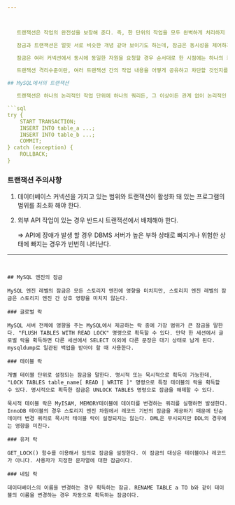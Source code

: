 ```yaml
---

   

   트랜잭션은 작업의 완전성을 보장해 준다. 즉, 한 단위의 작업을 모두 완벽하게 처리하지 못 할 경우 원 상태로 복구해서 작업의 일부만 적용 되는 현상이 발생되지 않게 만들어주는 기능이다.

   잠금과 트랜잭션은 얼핏 서로 비슷한 개념 같아 보이기도 하는데, 잠금은 동시성을 제어하기 위한 기능이고 트랜잭션은 데이터의 정합성을 보장하기 위한 기능이다.

   잠금은 여러 커넥션에서 동시에 동일한 자원을 요청할 경우 순서대로 한 시점에는 하나의 커넥션만 변경할 수 있게 해준다.

   트랜잭션 격리수준이란, 여러 트랜잭션 간의 작업 내용을 어떻게 공유하고 차단할 것인지를 결정하는 레벨이다.

## MySQL에서의 트랜잭션

   트랜잭션은 하나의 논리적인 작업 단위에 하나의 쿼리든, 그 이상이든 관계 없이 논리적인 한 단위 자체가 100% 적용 되거나(Commit) 적용되지 않아야 함을(Rollback) 보장해준다. MySQL의 InnoDB 스토리지 엔진은 이러한 트랜잭션을 보장하며, 부분 업데이트를 방지하여 데이터의 정합성을 맞출 수 있도록 돕는다.

```sql
try {
	START TRANSACTION;
	INSERT INTO table_a ...;
	INSERT INTO table_b ...;
	COMMIT;
} catch (exception) {
	ROLLBACK;
}
```

### 트랜잭션 주의사항

1. 데이터베이스 커넥션을 가지고 있는 범위와 트랜잭션이 활성화 돼 있는 프로그램의 범위를 최소화 해야 한다.
2. 외부 API 작업이 있는 경우 반드시 트랜잭션에서 배제해야 한다.
    
    ⇒ API에 장애가 발생 할 경우 DBMS 서버가 높은 부하 상태로 빠지거나 위험한 상태에 빠지는 경우가 빈번히 나타난다.
    

---
```


## MySQL 엔진의 잠금

MySQL 엔진 레벨의 잠금은 모든 스토리지 엔진에 영향을 미치지만, 스토리지 엔진 레벨의 잠금은 스토리지 엔진 간 상호 영향을 미치지 않는다.

### 글로벌 락

MySQL 서버 전체에 영향을 주는 MySQL에서 제공하는 락 중에 가장 범위가 큰 잠금을 말한다. "FLUSH TABLES WITH READ LOCK" 명령으로 획득할 수 있다. 만약 한 세션에서 글로벌 락을 획득하면 다른 세션에서 SELECT 이외에 다른 문장은 대기 상태로 남게 된다. mysqldump로 일관된 백업을 받아야 할 때 사용한다.

### 테이블 락

개별 테이블 단위로 설정되는 잠금을 말한다. 명시적 또는 묵시적으로 획득이 가능한데, "LOCK TABLES table_name[ READ | WRITE ]" 명령으로 특정 테이블의 락을 획득할 수 있다. 명시적으로 획득한 잠금은 UNLOCK TABLES 명령으로 잠금을 해제할 수 있다.

묵시적 테이블 락은 MyISAM, MEMORY테이블에 데이터를 변경하는 쿼리를 실행하면 발생한다. InnoDB 테이블의 경우 스토리지 엔진 차원에서 레코드 기반의 잠금을 제공하기 때문에 단순 데이터 변경 쿼리로 묵시적 테이블 락이 설정되지는 않는다. DML은 무시되지만 DDL의 경우에는 영향을 미친다.

### 유저 락

GET_LOCK() 함수를 이용해서 임의로 잠금을 설정한다. 이 잠금의 대상은 테이블이나 레코드가 아니다. 사용자가 지정한 문자열에 대한 잠금이다.

### 네임 락

데이터베이스의 이름을 변경하는 경우 획득하는 잠금. RENAME TABLE a TO b와 같이 테이블의 이름을 변경하는 경우 자동으로 획득하는 잠금이다.
